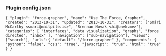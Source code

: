 ### Plugin config.json

`
{
  "plugin": "force-grapher",
  "name": "Use The Force, Grapher",
  "created": "2013-10-31",
  "updated": "2013-10-31",
  "creators": ["Smári McCarthy <smari@mailpile.is>", "Brennan Novak <hi@bnvk.me>"],
  "categories": [
    "interfaces",
    "data visualization",
    "graphs",
    "force directed",
    "inbox"
  ],
  "navigation": ["sub-navigation"],
  "views": ["search"],
  "urls":{
    "default": "/force-grapher"
  },
  "components": {
    "python": "false",
    "css": "true",
    "javscript": "true",
    "html": "true"
  }
}
`